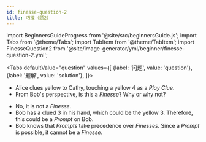 ```yaml
---
id: finesse-question-2
title: 巧技（题2）
---
```


import BeginnersGuideProgress from '@site/src/beginnersGuide.js';
import Tabs from '@theme/Tabs';
import TabItem from '@theme/TabItem';
import FinesseQuestion2 from '@site/image-generator/yml/beginner/finesse-question-2.yml';

<BeginnersGuideProgress id="finesse-question-2" />

<!-- lint disable no-undefined-references -->

<Tabs
  defaultValue="question"
  values={[
    {label: '问题', value: 'question'},
    {label: '题解', value: 'solution'},
  ]}>
<TabItem value="question">

- Alice clues yellow to Cathy, touching a yellow 4 as a *Play Clue*.
- From Bob's perspective, is this a *Finesse*? Why or why not?

</TabItem>
<TabItem value="solution">

- No, it is not a *Finesse*.
- Bob has a clued 3 in his hand, which could be the yellow 3. Therefore, this could be a *Prompt* on Bob.
- Bob knows that *Prompts* take precedence over *Finesses*. Since a *Prompt* is possible, it cannot be a *Finesse*.

</TabItem>
</Tabs>

<FinesseQuestion2 />
